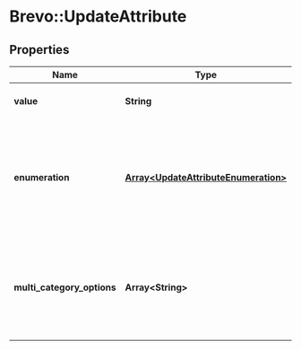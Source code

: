 # Brevo::UpdateAttribute

## Properties
Name | Type | Description | Notes
------------ | ------------- | ------------- | -------------
**value** | **String** | Value of the attribute to update. Use only if the attribute&#39;s category is &#39;calculated&#39; or &#39;global&#39; | [optional] 
**enumeration** | [**Array&lt;UpdateAttributeEnumeration&gt;**](UpdateAttributeEnumeration.md) | List of the values and labels that the attribute can take. Use only if the attribute&#39;s category is \&quot;category\&quot;. None of the category options can exceed max 200 characters. For example, [{\&quot;value\&quot;:1, \&quot;label\&quot;:\&quot;male\&quot;}, {\&quot;value\&quot;:2, \&quot;label\&quot;:\&quot;female\&quot;}] | [optional] 
**multi_category_options** | **Array&lt;String&gt;** | Use this option to add multiple-choice attributes options only if the attribute&#39;s category is \&quot;normal\&quot;. **This option is specifically designed for updating multiple-choice attributes. None of the multicategory options can exceed max 200 characters **. For example: **[\&quot;USA\&quot;,\&quot;INDIA\&quot;]**  | [optional] 


